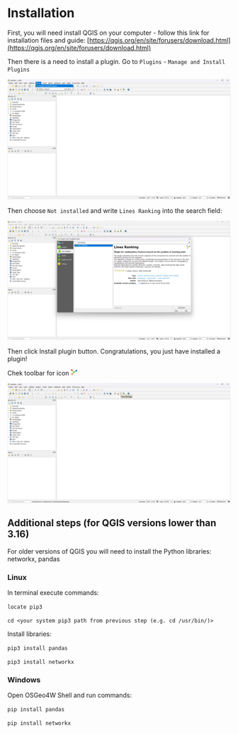 # Installation

First, you will need install QGIS on your computer - follow this link for installation files 
and guide: [https://qgis.org/en/site/forusers/download.html](https://qgis.org/en/site/forusers/download.html)

Then there is a need to install a plugin. Go to `Plugins` - `Manage and Install Plugins`

<img src="https://raw.githubusercontent.com/ChrisLisbon/QGIS_LinesRankingPlugin/docs/images/manage_plugins.png" width="750"/>

Then choose `Not installed` and write `Lines Ranking` into the search field:

<img src="https://raw.githubusercontent.com/ChrisLisbon/QGIS_LinesRankingPlugin/docs/images/install_plugin.png" width="750"/>

Then click Install plugin button. Congratulations, you just have installed a plugin!

Chek toolbar for icon <img src="https://raw.githubusercontent.com/ChrisLisbon/QGIS_LinesRankingPlugin/master/icon.png" width="15"/>

<img src="https://raw.githubusercontent.com/ChrisLisbon/QGIS_LinesRankingPlugin/docs/images/installed_icon.png" width="750"/>

## Additional steps (for QGIS versions lower than 3.16)

For older versions of QGIS you will need to install the Python libraries: networkx, pandas

### Linux

In terminal execute commands:

```locate pip3```

```cd <your system pip3 path from previous step (e.g. cd /usr/bin/)>```

Install libraries:

```pip3 install pandas```

```pip3 install networkx```

### Windows

Open OSGeo4W Shell and run commands:

```pip install pandas```

```pip install networkx```

